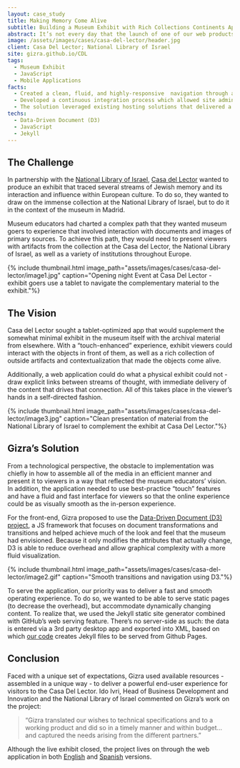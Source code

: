 ```yaml
---
layout: case_study
title: Making Memory Come Alive
subtitle: Building a Museum Exhibit with Rich Collections Continents Apart
abstract: It’s not every day that the launch of one of our web products is accompanied by a high-profile international event and written up in El Pais (the highest-circulation daily newspaper in Spain). But we agree, that the project is noteworthy both in terms of the beautiful presentation that it delivered to museum goers for the “Depósito de Memoria” live and online exhibit for the Casa del Lector in Madrid, but also in the technology that drives it, which makes a pretty complex task fairly simple.
image: /assets/images/cases/casa-del-lector/header.jpg
client: Casa Del Lector; National Library of Israel
site: gizra.github.io/CDL
tags:
  - Museum Exhibit
  - JavaScript
  - Mobile Applications
facts:
  - Created a clean, fluid, and highly-responsive  navigation through a large set of visual artifacts.
  - Developed a continuous integration process which allowed site admins to import large amounts of content while continuously regenerating static pages.
  - The solution leveraged existing hosting solutions that delivered a fast cost-efficient product.
techs:
  - Data-Driven Document (D3)
  - JavaScript
  - Jekyll
---
```


## The Challenge
In partnership with the [National Library of Israel](http://web.nli.org.il/sites/nli/english/Pages/default.aspx), [Casa del Lector](http://casalector.fundaciongsr.com/) wanted to produce an exhibit that traced several streams of Jewish memory and its interaction and influence within European culture. To do so, they wanted to draw on the immense collection at the National Library of Israel, but to do it in the context of the museum in Madrid.

Museum educators had charted a complex path that they wanted museum goers to experience that involved interaction with documents and images of primary sources. To achieve this path, they would need to present viewers with artifacts from the collection at the Casa del Lector, the National Library of Israel, as well as a variety of institutions throughout Europe.

{% include thumbnail.html image_path="assets/images/cases/casa-del-lector/image1.jpg" caption="Opening night Event at Casa Del Lector - exhibit goers use a tablet to navigate the complementary material to the exhibit."%}

## The Vision
Casa del Lector sought a tablet-optimized app that would supplement the somewhat minimal exhibit in the museum itself with the archival material from elsewhere. With a “touch-enhanced” experience, exhibit viewers could interact with the objects in front of them, as well as a rich collection of outside artifacts and contextualization that made the objects come alive.

Additionally, a web application could do what a physical exhibit could not - draw explicit links between streams of thought, with immediate delivery of the content that drives that connection. All of this takes place in the viewer’s hands in a self-directed fashion.

{% include thumbnail.html image_path="assets/images/cases/casa-del-lector/image3.jpg" caption="Clean presentation of material from the National Library of Israel to complement the exhibit at Casa Del Lector."%}

## Gizra’s Solution
From a technological perspective, the obstacle to implementation was chiefly in how to assemble all of the media in an efficient manner and present it to viewers in a way that reflected the museum educators’ vision. In addition, the application needed to use best-practice “touch” features and have a fluid and fast interface for viewers so that the online experience could be as visually smooth as the in-person experience.

For the front-end, Gizra proposed to use the [Data-Driven Document (D3) project](https://d3js.org/), a JS framework that focuses on document transformations and transitions and helped achieve much of the look and feel that the museum had envisioned. Because it only modifies the attributes that actually change, D3 is able to reduce overhead and allow graphical complexity with a more fluid visualization.

{% include thumbnail.html image_path="assets/images/cases/casa-del-lector/image2.gif" caption="Smooth transitions and navigation using D3."%}

To serve the application, our priority was to deliver a fast and smooth operating experience. To do so, we wanted to be able to serve static pages (to decrease the overhead), but accommodate dynamically changing content. To realize that, we used the Jekyll static site generator combined with GitHub’s web serving feature.  There’s no server-side as such: the data is entered via a 3rd party desktop app and exported into XML, based on which [our code](https://github.com/Gizra/CDL/) creates Jekyll files to be served from Github Pages.

## Conclusion
Faced with a unique set of expectations, Gizra used available resources - assembled in a unique way - to deliver a powerful end-user experience for visitors to the Casa Del Lector. Ido Ivri, Head of Business Development and Innovation and the National Library of Israel commented on Gizra’s work on the project:

<blockquote>“Gizra translated our wishes to technical specifications and to a working product and did so in a timely manner and within budget... and captured the needs arising from the different partners.”</blockquote>

Although the live exhibit closed, the project lives on through the web application in both [English](http://gizra.github.io/CDL/) and [Spanish](http://gizra.github.io/CDL-ES/) versions.
